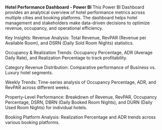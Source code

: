 **Hotel Performance Dashboard - Power BI**
This Power BI Dashboard provides an analytical overview of hotel performance metrics across multiple cities and booking platforms. The dashboard helps hotel management and stakeholders make data-driven decisions to optimize revenue, occupancy, and operational efficiency.

Key Insights:
Revenue Analysis: Total Revenue, RevPAR (Revenue per Available Room), and DSRN (Daily Sold Room Nights) statistics.

Occupancy & Realization Trends: Occupancy Percentage, ADR (Average Daily Rate), and Realization Percentage to track profitability.

Category Revenue Distribution: Comparative performance of Business vs. Luxury hotel segments.

Weekly Trends: Time-series analysis of Occupancy Percentage, ADR, and RevPAR across different weeks.

Property-Level Performance: Breakdown of Revenue, RevPAR, Occupancy Percentage, DSRN, DBRN (Daily Booked Room Nights), and DURN (Daily Used Room Nights) for individual hotels.

Booking Platform Analysis: Realization Percentage and ADR trends across various booking platforms.
